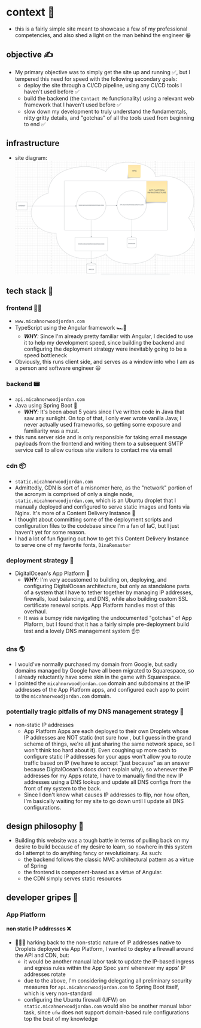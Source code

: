 # context 📝

- this is a fairly simple site meant to showcase a few of my professional competencies, and also shed a light on the man behind the engineer 😀

## objective ✍️

- My primary objective was to simply get the site up and running ✅, but I tempered this need for speed with the following secondary goals:
  - deploy the site through a CI/CD pipeline, using any CI/CD tools I haven't used before ✅
  - build the backend (the `Contact Me` functionality) using a relevant web framework that I haven't used before ✅
  - slow down my development to truly understand the fundamentals, nitty gritty details, and "gotchas" of all the tools used from beginning to end ✅

## infrastructure

- site diagram: ![alt text](image.png)

## tech stack 🥞

### frontend 👨‍💻

- `www.micahnorwoodjordan.com`
- TypeScript using the Angular framework 🏎️💨
  - <i>**WHY**:</i> Since I'm already pretty familiar with Angular, I decided to use it to help my development speed, since building the backend and configuring the deployment strategy were inevitably going to be a speed bottleneck
- Obviously, this runs client side, and serves as a window into who I am as a person and software engineer 😃

### backend 📟

- `api.micahnorwoodjordan.com`
- Java using Spring Boot 🍃
  - <i>**WHY**:</i> It's been about 5 years since I've written code in Java that saw any sunlight. On top of that, I only ever wrote vanilla Java; I never actually used frameworks, so getting some exposure and familiarity was a must.
- this runs server side and is only responsible for taking email message payloads from the frontend and writing them to a subsequent SMTP service call to allow curious site visitors to contact me via email

### cdn 📦

- `static.micahnorwoodjordan.com`
- Admittedly, CDN is sort of a misnomer here, as the "network" portion of the acronym is comprised of only a single node, `static.micahnorwoodjordan.com`, which is an Ubuntu droplet that I manually deployed and configured to serve static images and fonts via Nginx. It's more of a Content Delivery Instance 🤫
- I thought about committing some of the deployment scripts and configuration files to the codebase since I'm a fan of IaC, but I just haven't yet for some reason.
- I had a lot of fun figuring out how to get this Content Delivery Instance to serve one of my favorite fonts, `DinaRemaster`

### deployment strategy 🚀

- DigitalOcean's App Platform 🌊
  - <i>**WHY**:</i> I'm very accustomed to building on, deploying, and configuring DigitalOcean architecture, but only as standalone parts of a system that I have to tether together by managing IP addresses, firewalls, load balancing, and DNS, while also building custom SSL certificate renewal scripts. App Platform handles most of this overhaul.
  - It was a bumpy ride navigating the undocumented "gotchas" of App Plaform, but I found that it has a fairly simple pre-deployment build test and a lovely DNS management system ☝️🤓

### dns 🌎

- I would've normally purchased my domain from Google, but sadly domains managed by Google have all been migrated to Squarespace, so I already reluctantly have some skin in the game with Squarespace.
- I pointed the `micahnorwoodjordan.com` domain and subdomains at the IP addresses of the App Platform apps, and configured each app to point to the `micahnorwoodjordan.com` domain.

### potentially tragic pitfalls of my DNS management strategy 🚨

- non-static IP addresses
  - App Platform Apps are each deployed to their own Droplets whose IP addresses are NOT static (not sure how , but I guess in the grand scheme of things, we're all just sharing the same network space, so I won't think too hard about it). Even coughing up more cash to configure static IP addresses for your apps won't allow you to route traffic based on IP (we have to accept "just because" as an answer because DigitalOcean's docs don't explain why), so whenever the IP addresses for my Apps rotate, I have to manually find the new IP addresses using a DNS lookup and update all DNS configs from the front of my system to the back.
  - Since I don't know what causes IP addresses to flip, nor how often, I'm basically waiting for my site to go down until I update all DNS configurations.

## design philosophy 🧐

- Building this website was a tough battle in terms of pulling back on my desire to build because of my desire to learn, so nowhere in this system do I attempt to do anything fancy or revolutioinary. As such:
  - the backend follows the classic MVC architectural pattern as a virtue of Spring
  - the frontend is component-based as a virtue of Angular.
  - the CDN simply serves static resources

## developer gripes 🤬

### App Platform

#### non static IP addresses ❌

- 🤦🏽‍♂️ harking back to the non-static nature of IP addresses native to Droplets deployed via App Platform, I wanted to deploy a firewall around the API and CDN, but:
  - it would be another manual labor task to update the IP-based ingress and egress rules within the App Spec yaml whenever my apps' IP addresses rotate
  - due to the above, I'm considering delegating all preliminary security measures for `api.micahnorwoodjordan.com` to Spring Boot itself, which is very non-standard
  - configuring the Ubuntu firewall (UFW) on `static.micahnorwoodjordan.com` would also be another manual labor task, since `ufw` does not support domain-based rule configurations top the best of my knowledge
